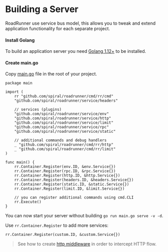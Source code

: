 # Building a Server
RoadRunner use service bus model, this allows you to tweak and extend application functionality for each separate project.


#### Install Golang
To build an application server you need [Golang 1.12+](https://golang.org/dl/) to be installed.

#### Create main.go
Copy [main.go](https://github.com/spiral/framework/blob/master/main.go) file in the root of your project.

```golang
package main

import (
	rr "github.com/spiral/roadrunner/cmd/rr/cmd"
	"github.com/spiral/roadrunner/service/headers"

	// services (plugins)
	"github.com/spiral/roadrunner/service/env"
	"github.com/spiral/roadrunner/service/http"
	"github.com/spiral/roadrunner/service/limit"
	"github.com/spiral/roadrunner/service/rpc"
	"github.com/spiral/roadrunner/service/static"

	// additional commands and debug handlers
	_ "github.com/spiral/roadrunner/cmd/rr/http"
	_ "github.com/spiral/roadrunner/cmd/rr/limit"
)

func main() {
	rr.Container.Register(env.ID, &env.Service{})
	rr.Container.Register(rpc.ID, &rpc.Service{})
	rr.Container.Register(http.ID, &http.Service{})
	rr.Container.Register(headers.ID, &headers.Service{})
	rr.Container.Register(static.ID, &static.Service{})
	rr.Container.Register(limit.ID, &limit.Service{})

	// you can register additional commands using cmd.CLI
	rr.Execute()
}
```

You can now start your server without building `go run main.go serve -v -d`.

Use `rr.Container.Register` to add more services:

```golang
rr.Container.Register(custom.ID, &custom.Service{})
```

> See how to create [http middleware](/http/middleware.md) in order to intercept HTTP flow.